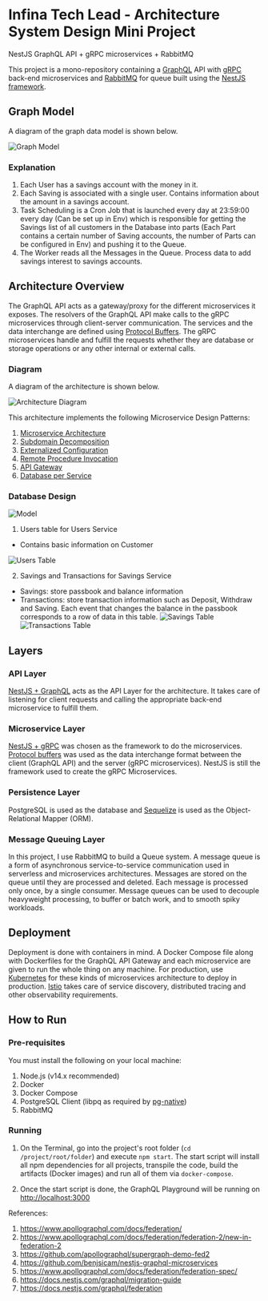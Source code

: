 # Infina Tech Lead - Architecture System Design Mini Project

NestJS GraphQL API + gRPC microservices + RabbitMQ

This project is a mono-repository containing a [GraphQL](https://graphql.org/) API with [gRPC](https://grpc.io/) back-end microservices and [RabbitMQ](https://www.rabbitmq.com/) for queue built using the [NestJS framework](https://nestjs.com/).

## Graph Model

A diagram of the graph data model is shown below.

![Graph Model](./docs/img/graph-model.png)

### Explanation

1. Each User has a savings account with the money in it.
2. Each Saving is associated with a single user. Contains information about the amount in a savings account.
3. Task Scheduling is a Cron Job that is launched every day at 23:59:00 every day (Can be set up in Env) which is responsible for getting the Savings list of all customers in the Database into parts (Each Part contains a certain number of Saving accounts, the number of Parts can be configured in Env) and pushing it to the Queue.
4. The Worker reads all the Messages in the Queue. Process data to add savings interest to savings accounts.

## Architecture Overview

The GraphQL API acts as a gateway/proxy for the different microservices it exposes. The resolvers of the GraphQL API make calls to the gRPC microservices through client-server communication. The services and the data interchange are defined using [Protocol Buffers](https://developers.google.com/protocol-buffers/). The gRPC microservices handle and fulfill the requests whether they are database or storage operations or any other internal or external calls.

### Diagram

A diagram of the architecture is shown below.

![Architecture Diagram](./docs/img/archi-diagram.png)

This architecture implements the following Microservice Design Patterns:

1. [Microservice Architecture](https://microservices.io/patterns/microservices.html)
2. [Subdomain Decomposition](https://microservices.io/patterns/decomposition/decompose-by-subdomain.html)
3. [Externalized Configuration](https://microservices.io/patterns/externalized-configuration.html)
4. [Remote Procedure Invocation](https://microservices.io/patterns/communication-style/rpi.html)
5. [API Gateway](https://microservices.io/patterns/apigateway.html)
6. [Database per Service](https://microservices.io/patterns/data/database-per-service.html)

### Database Design

![Model](./docs/img/model_daigram.png)

1. Users table for Users Service

- Contains basic information on Customer

![Users Table](./docs/img/users_table.png)

2. Savings and Transactions for Savings Service

- Savings: store passbook and balance information
- Transactions: store transaction information such as Deposit, Withdraw and Saving. Each event that changes the balance in the passbook corresponds to a row of data in this table.
  ![Savings Table](./docs/img/savings_table.png)
  ![Transactions Table](./docs/img/transactions_table.png)

## Layers

### API Layer

[NestJS + GraphQL](https://nestjs.com/) acts as the API Layer for the architecture. It takes care of listening for client requests and calling the appropriate back-end microservice to fulfill them.

### Microservice Layer

[NestJS + gRPC](https://grpc.io/) was chosen as the framework to do the microservices. [Protocol buffers](https://developers.google.com/protocol-buffers/) was used as the data interchange format between the client (GraphQL API) and the server (gRPC microservices). NestJS is still the framework used to create the gRPC Microservices.

### Persistence Layer

PostgreSQL is used as the database and [Sequelize](https://sequelize.org) is used as the Object-Relational Mapper (ORM).

### Message Queuing Layer

In this project, I use RabbitMQ to build a Queue system. A message queue is a form of asynchronous service-to-service communication used in serverless and microservices architectures. Messages are stored on the queue until they are processed and deleted. Each message is processed only once, by a single consumer. Message queues can be used to decouple heavyweight processing, to buffer or batch work, and to smooth spiky workloads.

## Deployment

Deployment is done with containers in mind. A Docker Compose file along with Dockerfiles for the GraphQL API Gateway and each microservice are given to run the whole thing on any machine. For production, use [Kubernetes](https://kubernetes.io/) for these kinds of microservices architecture to deploy in production. [Istio](https://istio.io/) takes care of service discovery, distributed tracing and other observability requirements.

## How to Run

### Pre-requisites

You must install the following on your local machine:

1. Node.js (v14.x recommended)
2. Docker
3. Docker Compose
4. PostgreSQL Client (libpq as required by [pg-native](https://www.npmjs.com/package/pg-native#install))
5. RabbitMQ

### Running

1. On the Terminal, go into the project's root folder (`cd /project/root/folder`) and execute `npm start`. The start script will install all npm dependencies for all projects, transpile the code, build the artifacts (Docker images) and run all of them via `docker-compose`.

2. Once the start script is done, the GraphQL Playground will be running on [http://localhost:3000](http://localhost:3000)

References:

1. https://www.apollographql.com/docs/federation/
2. https://www.apollographql.com/docs/federation/federation-2/new-in-federation-2
3. https://github.com/apollographql/supergraph-demo-fed2
4. https://github.com/benjsicam/nestjs-graphql-microservices
5. https://www.apollographql.com/docs/federation/federation-spec/
6. https://docs.nestjs.com/graphql/migration-guide
7. https://docs.nestjs.com/graphql/federation
